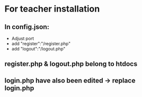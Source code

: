 # For teacher installation

## In config.json:
+ Adjust port
+ add "register":"/register.php"
+ add "logout":"/logout.php"

## register.php & logout.php belong to htdocs

## login.php have also been edited -> replace login.php

